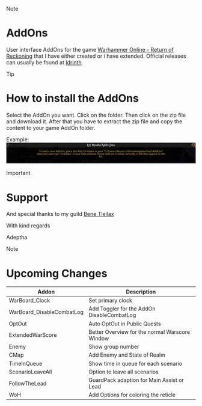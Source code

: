 > [!NOTE]
> # AddOns
> 
> User interface AddOns for the game [Warhammer Online - Return of Reckoning](https://www.returnofreckoning.com/) that I have either created or i have extended. Official releases can usually be found at [Idrinth](https://tools.idrinth.de/addons/).

> [!TIP]
> # How to install the AddOns
> 
> Select the AddOn you want. Click on the folder. Then click on the zip file and download it.
> After that you have to extract the zip file and copy the content to your game AddOn folder.
>
> Example:
> ![Example](https://github.com/Makume/ReturnOfReckoning-AddOns/blob/main/(Images)/AddOn%20Folder.png)

> [!IMPORTANT]
> # Support
>
> And special thanks to my guild [Bene Tleilax](https://discord.gg/F7zVXDuaVA)
> 
> With kind regards
> 
> Adeptha 

> [!NOTE]
> # Upcoming Changes
>
> | Addon  | Description |
> | ------------- | ------------- |
> | WarBoard_Clock  | Set primary clock  |
> | WarBoard_DisableCombatLog  | Add Toggler for the AddOn DisableCombatLog |
> | OptOut  | Auto OptOut in Public Quests |
> | ExtendedWarScore  | Better Overview for the normal Warscore Window |
> | Enemy  | Show group number |
> | CMap  | Add Enemy and State of Realm
> | TimeInQueue  | Show time in queue for each scenario
> | ScenarioLeaveAll  | Option to leave all scenarios
> | FollowTheLead  | GuardPack adaption for Main Assist or Lead
> | WoH  | Add Options for coloring the reticle
